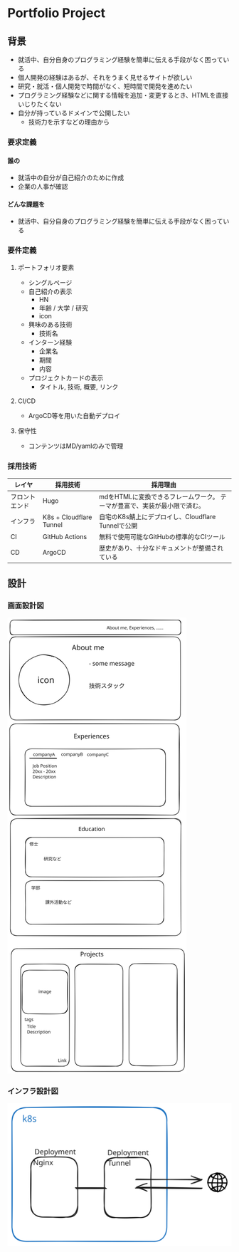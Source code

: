 # Portfolio Project

## 背景

- 就活中、自分自身のプログラミング経験を簡単に伝える手段がなく困っている
- 個人開発の経験はあるが、それをうまく見せるサイトが欲しい
- 研究・就活・個人開発で時間がなく、短時間で開発を進めたい
- プログラミング経験などに関する情報を追加・変更するとき、HTMLを直接いじりたくない
- 自分が持っているドメインで公開したい
  - 技術力を示すなどの理由から  

### 要求定義

#### 誰の

- 就活中の自分が自己紹介のために作成
- 企業の人事が確認

#### どんな課題を

- 就活中、自分自身のプログラミング経験を簡単に伝える手段がなく困っている

### 要件定義

1. ポートフォリオ要素  
   - シングルページ
   - 自己紹介の表示
      - HN
      - 年齢 / 大学 / 研究
      - icon
   - 興味のある技術
      - 技術名
   - インターン経験
      - 企業名
      - 期間
      - 内容
   - プロジェクトカードの表示
      - タイトル, 技術, 概要, リンク

2. CI/CD
   - ArgoCD等を用いた自動デプロイ

3. 保守性
   - コンテンツはMD/yamlのみで管理

### 採用技術

| レイヤ | 採用技術 | 採用理由 |
|--------|----------|----------|
| フロントエンド | Hugo | mdをHTMLに変換できるフレームワーク。 テーマが豊富で、実装が最小限で済む。 |
| インフラ | K8s + Cloudflare Tunnel | 自宅のK8s鯖上にデプロイし、Cloudflare Tunnelで公開 |
| CI | GitHub Actions | 無料で使用可能なGitHubの標準的なCIツール |
| CD | ArgoCD | 歴史があり、十分なドキュメントが整備されている |

## 設計

### 画面設計図

![portfolio image](https://github.com/furudenipa/portfolio/blob/main/docs/images/portfolio-image.svg)


### インフラ設計図

![system configuration diagram](https://github.com/furudenipa/portfolio/blob/main/docs/images/configuration.svg)

